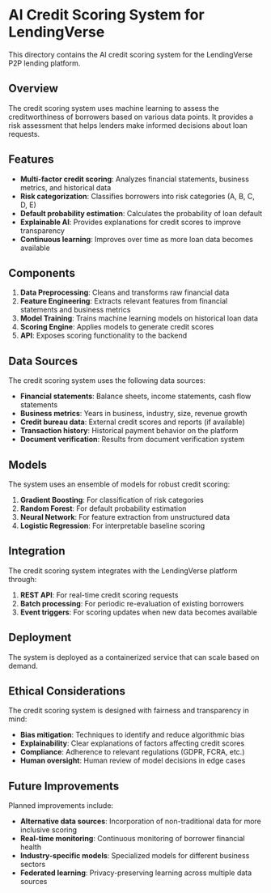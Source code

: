 # AI Credit Scoring System for LendingVerse

This directory contains the AI credit scoring system for the LendingVerse P2P lending platform.

## Overview

The credit scoring system uses machine learning to assess the creditworthiness of borrowers based on various data points. It provides a risk assessment that helps lenders make informed decisions about loan requests.

## Features

- **Multi-factor credit scoring**: Analyzes financial statements, business metrics, and historical data
- **Risk categorization**: Classifies borrowers into risk categories (A, B, C, D, E)
- **Default probability estimation**: Calculates the probability of loan default
- **Explainable AI**: Provides explanations for credit scores to improve transparency
- **Continuous learning**: Improves over time as more loan data becomes available

## Components

1. **Data Preprocessing**: Cleans and transforms raw financial data
2. **Feature Engineering**: Extracts relevant features from financial statements and business metrics
3. **Model Training**: Trains machine learning models on historical loan data
4. **Scoring Engine**: Applies models to generate credit scores
5. **API**: Exposes scoring functionality to the backend

## Data Sources

The credit scoring system uses the following data sources:

- **Financial statements**: Balance sheets, income statements, cash flow statements
- **Business metrics**: Years in business, industry, size, revenue growth
- **Credit bureau data**: External credit scores and reports (if available)
- **Transaction history**: Historical payment behavior on the platform
- **Document verification**: Results from document verification system

## Models

The system uses an ensemble of models for robust credit scoring:

1. **Gradient Boosting**: For classification of risk categories
2. **Random Forest**: For default probability estimation
3. **Neural Network**: For feature extraction from unstructured data
4. **Logistic Regression**: For interpretable baseline scoring

## Integration

The credit scoring system integrates with the LendingVerse platform through:

1. **REST API**: For real-time credit scoring requests
2. **Batch processing**: For periodic re-evaluation of existing borrowers
3. **Event triggers**: For scoring updates when new data becomes available

## Deployment

The system is deployed as a containerized service that can scale based on demand.

## Ethical Considerations

The credit scoring system is designed with fairness and transparency in mind:

- **Bias mitigation**: Techniques to identify and reduce algorithmic bias
- **Explainability**: Clear explanations of factors affecting credit scores
- **Compliance**: Adherence to relevant regulations (GDPR, FCRA, etc.)
- **Human oversight**: Human review of model decisions in edge cases

## Future Improvements

Planned improvements include:

- **Alternative data sources**: Incorporation of non-traditional data for more inclusive scoring
- **Real-time monitoring**: Continuous monitoring of borrower financial health
- **Industry-specific models**: Specialized models for different business sectors
- **Federated learning**: Privacy-preserving learning across multiple data sources
